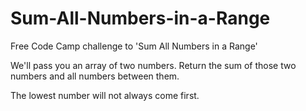 # Sum-All-Numbers-in-a-Range
Free Code Camp challenge to 'Sum All Numbers in a Range'

We'll pass you an array of two numbers. Return the sum of those two numbers and all numbers between them.

The lowest number will not always come first.
